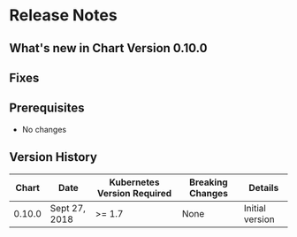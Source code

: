 # Release Notes

## What's new in Chart Version 0.10.0


## Fixes


## Prerequisites

- No changes

## Version History

| Chart | Date | Kubernetes Version Required | Breaking Changes | Details |
| ----- | ---- | --------------------------- | ---------------- | ------- |
| 0.10.0 | Sept 27, 2018 | >= 1.7 | None | Initial version |
